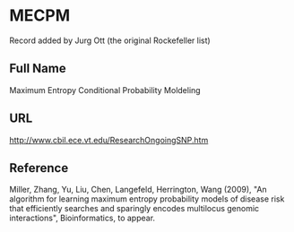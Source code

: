 # MECPM
Record added by Jurg Ott (the original Rockefeller list)

## Full Name
Maximum Entropy Conditional Probability Moldeling

## URL
http://www.cbil.ece.vt.edu/ResearchOngoingSNP.htm

## Reference
Miller, Zhang, Yu, Liu, Chen, Langefeld, Herrington, Wang (2009), "An algorithm for learning maximum entropy probability models of disease risk that efficiently searches and sparingly encodes multilocus genomic interactions", Bioinformatics, to appear.